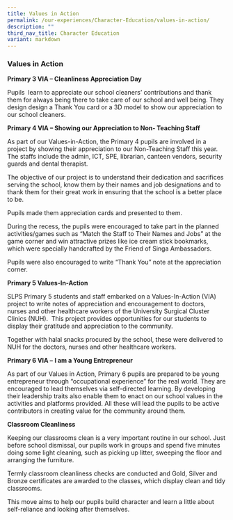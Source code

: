 ```yaml
---
title: Values in Action
permalink: /our-experiences/Character-Education/values-in-action/
description: ""
third_nav_title: Character Education
variant: markdown
---
```

### Values in Action

**Primary 3 VIA – Cleanliness Appreciation Day**  
  
Pupils&nbsp; learn to appreciate our school cleaners’ contributions and thank them for always being there to take care of our school and well being. They design design a Thank You card or a 3D model to show our appreciation to our school cleaners.

**Primary 4 VIA – Showing our Appreciation to Non- Teaching Staff**&nbsp;  
  
As part of our Values-in-Action, the Primary 4 pupils are involved in a project by showing their appreciation to our Non-Teaching Staff this year. The staffs include the admin, ICT, SPE, librarian, canteen vendors, security guards and dental therapist.&nbsp;  
  
The objective of our project is to understand their dedication and sacrifices serving the school, know them by their names and job designations and to thank them for their great work in ensuring that the school is a better place to be.&nbsp;  
  
Pupils made them appreciation cards and presented to them.&nbsp;  
  
During the recess, the pupils were encouraged to take part in the planned activities/games such as “Match the Staff to Their Names and Jobs” at the game corner and win attractive prizes like ice cream stick bookmarks, which were specially handcrafted by the Friend of Singa Ambassadors.&nbsp;
  
Pupils were also encouraged to write “Thank You” note at the appreciation corner.&nbsp;  
  
**Primary 5 Values-In-Action**  
  

SLPS Primary 5 students and staff embarked on a Values-In-Action (VIA) project to write notes of appreciation and encouragement to doctors, nurses and other healthcare workers of the University Surgical Cluster Clinics (NUH).&nbsp; This project provides opportunities for our students to display their gratitude and appreciation to the community.

Together with halal snacks procured by the school, these were delivered to NUH for the doctors, nurses and other healthcare workers.

**Primary 6 VIA –**&nbsp;**I am a Young Entrepreneur**  
  
As part of our Values in Action, Primary 6 pupils are prepared to be young entrepreneur through “occupational experience” for the real world. They are encouraged to lead themselves via self-directed learning. By developing their leadership traits also enable them to enact on our school values in the activities and platforms provided. All these will lead the pupils to be active contributors in creating value for the community around them.&nbsp; 


**Classroom Cleanliness**  
  
Keeping our classrooms clean is a very important routine in our school. Just before school dismissal, our pupils work in groups and spend five minutes doing some light cleaning, such as picking up litter, sweeping the floor and arranging the furniture.  
  
Termly classroom cleanliness checks are conducted and Gold, Silver and Bronze certificates are awarded to the classes, which display clean and tidy classrooms.

This move aims to help our pupils build character and learn a little about self-reliance and looking after themselves.

